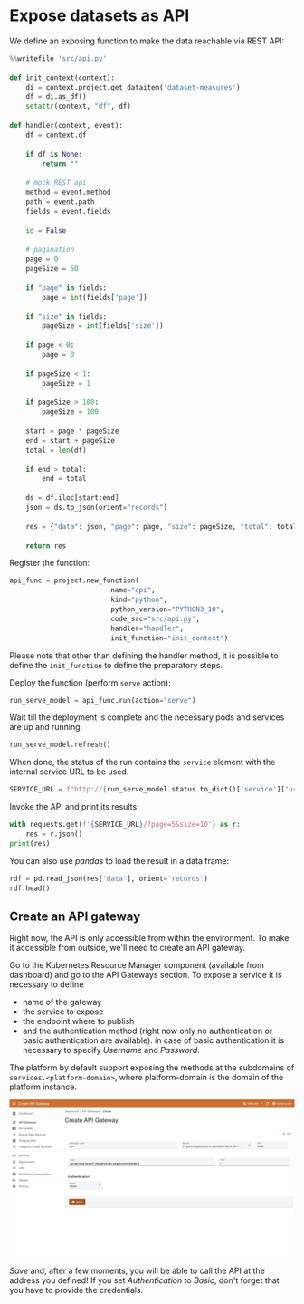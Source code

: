 # Expose datasets as API

We define an exposing function to make the data reachable via REST API:

``` python
%%writefile 'src/api.py'

def init_context(context):
    di = context.project.get_dataitem('dataset-measures')
    df = di.as_df()
    setattr(context, "df", df)

def handler(context, event):
    df = context.df

    if df is None:
        return ""

    # mock REST api
    method = event.method
    path = event.path
    fields = event.fields

    id = False

    # pagination
    page = 0
    pageSize = 50

    if "page" in fields:
        page = int(fields['page'])

    if "size" in fields:
        pageSize = int(fields['size'])

    if page < 0:
        page = 0

    if pageSize < 1:
        pageSize = 1

    if pageSize > 100:
        pageSize = 100

    start = page * pageSize
    end = start + pageSize
    total = len(df)

    if end > total:
        end = total

    ds = df.iloc[start:end]
    json = ds.to_json(orient="records")

    res = {"data": json, "page": page, "size": pageSize, "total": total}

    return res
```

Register the function:

``` python
api_func = project.new_function(
                         name="api",
                         kind="python",
                         python_version="PYTHON3_10",
                         code_src="src/api.py",
                         handler="handler",
                         init_function="init_context")
```

Please note that other than defining the handler method, it is possible to define the ``init_function`` to define the preparatory steps.

Deploy the function (perform ``serve`` action):

``` python
run_serve_model = api_func.run(action="serve")
```

Wait till the deployment is complete and the necessary pods and services are up and running.

``` python
run_serve_model.refresh()
```

When done, the status of the run contains the ``service`` element with the internal service URL to be used.

``` python
SERVICE_URL = f"http://{run_serve_model.status.to_dict()['service']['url']}"
```

Invoke the API and print its results:

``` python
with requests.get(f'{SERVICE_URL}/?page=5&size=10') as r:
    res = r.json()
print(res)
```

You can also use *pandas* to load the result in a data frame:

``` python
rdf = pd.read_json(res['data'], orient='records')
rdf.head()
```

## Create an API gateway

Right now, the API is only accessible from within the environment. To make it accessible from outside, we'll need to create an API gateway.

Go to the Kubernetes Resource Manager component (available from dashboard) and go to the API Gateways section. To expose a service it is necessary to define

- name of the gateway
- the service to expose
- the endpoint where to publish
- and the authentication method (right now only no authentication or basic authentication are available). in case of basic authentication it is necessary to specify  *Username* and *Password*.

The platform by default support exposing the methods at the subdomains of ``services.<platform-domain>``, where platform-domain is the domain of the platform instance.

![KRM APIGW image](../../images/scenario-etl/apigw-krm.png)

*Save* and, after a few moments, you will be able to call the API at the address you defined! If you set *Authentication* to *Basic*, don't forget that you have to provide the credentials.
